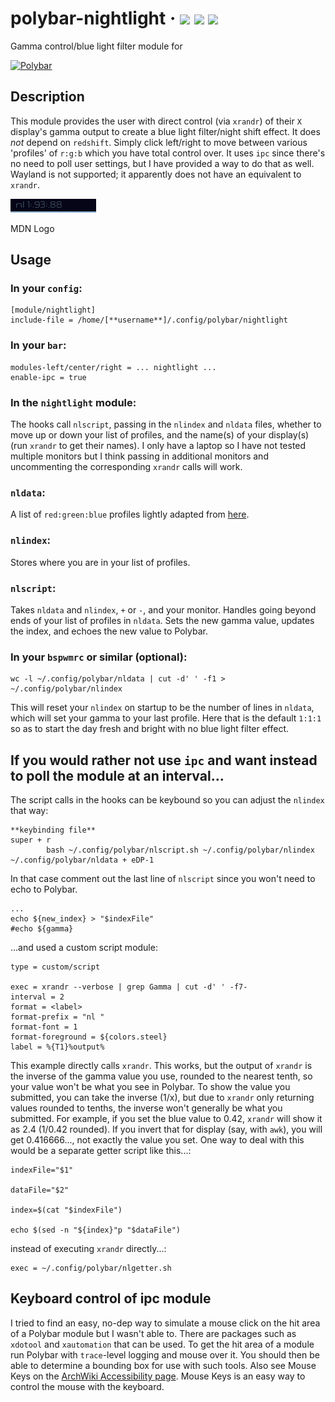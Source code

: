 # polybar-nightlight &middot; ![](https://img.shields.io/badge/Linux-d.svg?logoWidth=48.25&labelColor=f6f6f6&style=for-the-badge&color=fcc624&logo=Linux) ![](https://img.shields.io/badge/bash-d.svg?logoWidth=41&labelColor=f6f6f6&style=for-the-badge&color=4eaa25&logo=GNU%20Bash) ![](https://img.shields.io/badge/Xorg-d.svg?logoWidth=43&labelColor=f6f6f6&style=for-the-badge&color=f28834&logo=X.Org)

Gamma control/blue light filter module for

[![Polybar](https://github.com/polybar/polybar/blob/master/banner.png)](https://github.com/polybar/polybar)


## Description
This module provides the user with direct control (via `xrandr`) of their `X` display's gamma output to create a blue light filter/night shift effect. It does *not* depend on `redshift`. Simply click left/right to move between various 'profiles' of `r:g:b` which you have total control over. It uses `ipc` since there's no need to poll user settings, but I have provided a way to do that as well. Wayland is not supported; it apparently does not have an equivalent to `xrandr`.

![screenshot](screenshot.png)<figcaption>MDN Logo</figcaption>


## Usage

### In your `config`:

```
[module/nightlight]
include-file = /home/[**username**]/.config/polybar/nightlight
```

### In your `bar`:

```
modules-left/center/right = ... nightlight ... 
enable-ipc = true
```

### In the `nightlight` module:

The hooks call `nlscript`, passing in the `nlindex` and `nldata` files, whether to move up or down your list of profiles, and the name(s) of your display(s) (run `xrandr` to get their names). I only have a laptop so I have not tested multiple monitors but I think passing in additional monitors and uncommenting the corresponding `xrandr` calls will work. 

### `nldata`:

A list of `red:green:blue` profiles lightly adapted from [here](https://askubuntu.com/questions/1003101/how-to-use-xrandr-gamma-for-gnome-night-light-like-usage).

### `nlindex`:

Stores where you are in your list of profiles. 

### `nlscript`:

Takes `nldata` and `nlindex`, `+` or `-`, and your monitor. Handles going beyond ends of your list of profiles in `nldata`. Sets the new gamma value, updates the index, and echoes the new value to Polybar.

### In your `bspwmrc` or similar (optional):

```
wc -l ~/.config/polybar/nldata | cut -d' ' -f1 > ~/.config/polybar/nlindex
```
This will reset your `nlindex` on startup to be the number of lines in `nldata`, which will set your gamma to your last profile. Here that is the default `1:1:1` so as to start the day fresh and bright with no blue light filter effect.

## If you would rather not use `ipc` and want instead to poll the module at an interval...

The script calls in the hooks can be keybound so you can adjust the `nlindex` that way:
```
**keybinding file**
super + r
        bash ~/.config/polybar/nlscript.sh ~/.config/polybar/nlindex ~/.config/polybar/nldata + eDP-1
```

In that case comment out the last line of `nlscript` since you won't need to echo to Polybar.
```
...
echo ${new_index} > "$indexFile"
#echo ${gamma}
```
...and used a custom script module:
```
type = custom/script

exec = xrandr --verbose | grep Gamma | cut -d' ' -f7-
interval = 2
format = <label>
format-prefix = "nl "
format-font = 1
format-foreground = ${colors.steel}
label = %{T1}%output%
```

This example directly calls `xrandr`. This works, but the output of `xrandr` is the inverse of the gamma value you use, rounded to the nearest tenth, so your value won't be what you see in Polybar. To show the value you submitted, you can take the inverse (1/x), but due to `xrandr` only returning values rounded to tenths, the inverse won't generally be what you submitted. For example, if you set the blue value to 0.42, `xrandr` will show it as 2.4 (1/0.42 rounded). If you invert that for display (say, with `awk`), you will get 0.416666..., not exactly the value you set. One way to deal with this would be a separate getter script like this...:
```
indexFile="$1"

dataFile="$2"

index=$(cat "$indexFile")

echo $(sed -n "${index}"p "$dataFile")

```

instead of executing `xrandr` directly...:
```
exec = ~/.config/polybar/nlgetter.sh
```

## Keyboard control of ipc module

I tried to find an easy, no-dep way to simulate a mouse click on the hit area of a Polybar module but I wasn't able to. There are packages such as `xdotool` and `xautomation` that can be used. To get the hit area of a module run Polybar with `trace`-level logging and mouse over it. You should then be able to determine a bounding box for use with such tools. Also see Mouse Keys on the [ArchWiki Accessibility page](https://wiki.archlinux.org/title/Accessibility#Mouse_keys). Mouse Keys is an easy way to control the mouse with the keyboard.
